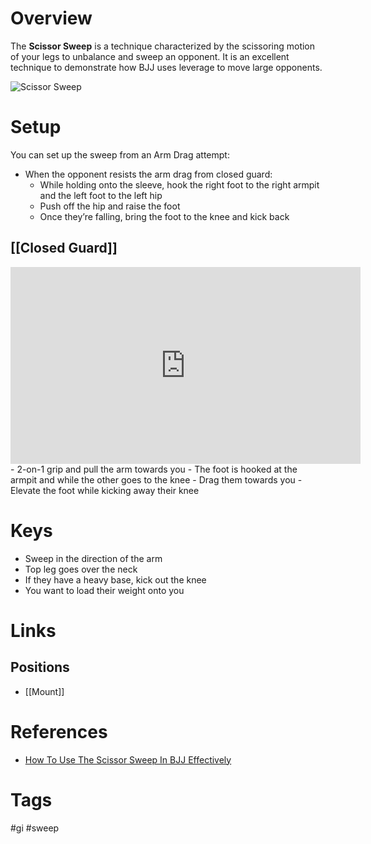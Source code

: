 # Overview
The **Scissor Sweep** is a technique characterized by the scissoring motion of your legs to unbalance and sweep an opponent. It is an excellent technique to demonstrate how BJJ uses leverage to move large opponents.

![Scissor Sweep](https://evolve-mma.com/wp-content/uploads/2022/01/scissors-sweep.jpg)
# Setup
You can set up the sweep from an Arm Drag attempt:

- When the opponent resists the arm drag from closed guard:
	- While holding onto the sleeve, hook the right foot to the right armpit and the left foot to the left hip
	- Push off the hip and raise the foot
	- Once they’re falling, bring the foot to the knee and kick back

## [[Closed Guard]]
<iframe width="560" height="315" src="https://www.youtube.com/embed/fcZJvERQcw0" title="YouTube video player" frameborder="0" allow="accelerometer; autoplay; clipboard-write; encrypted-media; gyroscope; picture-in-picture; web-share" allowfullscreen></iframe>
- 2-on-1 grip and pull the arm towards you
- The foot is hooked at the armpit and while the other goes to the knee
- Drag them towards you
- Elevate the foot while kicking away their knee

# Keys
- Sweep in the direction of the arm
- Top leg goes over the neck
- If they have a heavy base, kick out the knee
- You want to load their weight onto you

# Links
## Positions
- [[Mount]]
# References
- [How To Use The Scissor Sweep In BJJ Effectively](https://evolve-mma.com/blog/how-to-use-the-scissor-sweep-in-bjj-effectively/)
# Tags
#gi #sweep 